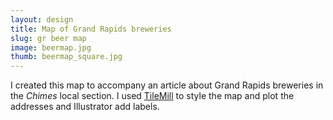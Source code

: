 ```yaml
---
layout: design
title: Map of Grand Rapids breweries
slug: gr beer map
image: beermap.jpg
thumb: beermap_square.jpg
---
```

I created this map to accompany an article about Grand Rapids breweries in the *Chimes* local section. I used [TileMill](https://www.mapbox.com/tilemill/) to style the map and plot the addresses and Illustrator add labels.
